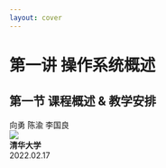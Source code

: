 ```yaml
---
layout: cover
---
```


# 第一讲 操作系统概述
## 第一节 课程概述 & 教学安排

<div class="ml-3 flex flex-col text-left">
  向勇 陈渝 李国良 
</div>

<div class="abs-bl mx-14 my-12 flex">
  <img src="https://2020.vueday.it/img/themes/vueday/vueday-logo.png" class="h-8">
  <div class="ml-3 flex flex-col text-left">
    <div><b>清华大学</b></div>
    <div class="text-sm opacity-50">2022.02.17</div>
  </div>
</div>

